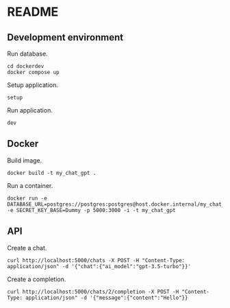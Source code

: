 # README

## Development environment
Run database.
```
cd dockerdev
docker compose up
```

Setup application.
```
setup
```

Run application.
```
dev
```

## Docker
Build image.
```
docker build -t my_chat_gpt .
```

Run a container.
```
docker run -e DATABASE_URL=postgres://postgres:postgres@host.docker.internal/my_chat_gpt_development -e SECRET_KEY_BASE=Dummy -p 5000:3000 -i -t my_chat_gpt
```

## API
Create a chat.
```
curl http://localhost:5000/chats -X POST -H "Content-Type: application/json" -d '{"chat":{"ai_model":"gpt-3.5-turbo"}}'
```

Create a completion.
```
curl http://localhost:5000/chats/2/completion -X POST -H "Content-Type: application/json" -d '{"message":{"content":"Hello"}}
```
